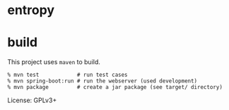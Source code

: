 # entropy

# build

This project uses `maven` to build.

```
% mvn test            # run test cases
% mvn spring-boot:run # run the webserver (used development)
% mvn package         # create a jar package (see target/ directory)
```

License: GPLv3+
